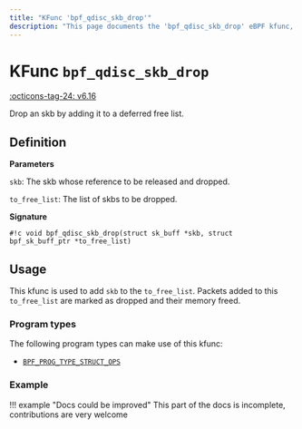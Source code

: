 ```yaml
---
title: "KFunc 'bpf_qdisc_skb_drop'"
description: "This page documents the 'bpf_qdisc_skb_drop' eBPF kfunc, including its definition, usage, program types that can use it, and examples."
---
```

# KFunc `bpf_qdisc_skb_drop`

<!-- [FEATURE_TAG](bpf_qdisc_skb_drop) -->
[:octicons-tag-24: v6.16](https://github.com/torvalds/linux/commit/870c28588afa20d786e2c26e8fcc14e2b9a55616)
<!-- [/FEATURE_TAG] -->

Drop an skb by adding it to a deferred free list.

## Definition

**Parameters**

`skb`: The skb whose reference to be released and dropped.

`to_free_list`: The list of skbs to be dropped.

**Signature**

<!-- [KFUNC_DEF] -->
`#!c void bpf_qdisc_skb_drop(struct sk_buff *skb, struct bpf_sk_buff_ptr *to_free_list)`
<!-- [/KFUNC_DEF] -->

## Usage

This kfunc is used to add `skb` to the `to_free_list`. Packets added to this `to_free_list` are marked as dropped and their memory freed.

### Program types

The following program types can make use of this kfunc:

<!-- [KFUNC_PROG_REF] -->
- [`BPF_PROG_TYPE_STRUCT_OPS`](../program-type/BPF_PROG_TYPE_STRUCT_OPS.md)
<!-- [/KFUNC_PROG_REF] -->

### Example

!!! example "Docs could be improved"
    This part of the docs is incomplete, contributions are very welcome

